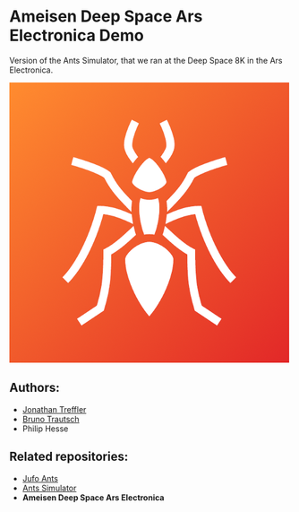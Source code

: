 # Ameisen Deep Space Ars Electronica Demo

Version of the Ants Simulator, that we ran at the Deep Space 8K in the Ars Electronica.

<img src="https://raw.githubusercontent.com/jufo-ameisen-2019/Jufo-Ameisen-2019/master/Logo/Logo.png">

## Authors:
- [Jonathan Treffler](https://github.com/JonathanTreffler)
- [Bruno Trautsch](https://github.com/alwus)
- Philip Hesse

## Related repositories:
- [Jufo Ants](https://github.com/jufo-ameisen-2019/Jufo-Ameisen-2019)
- [Ants Simulator](https://github.com/jufo-ameisen-2019/ants-simulator)
- __Ameisen Deep Space Ars Electronica__
